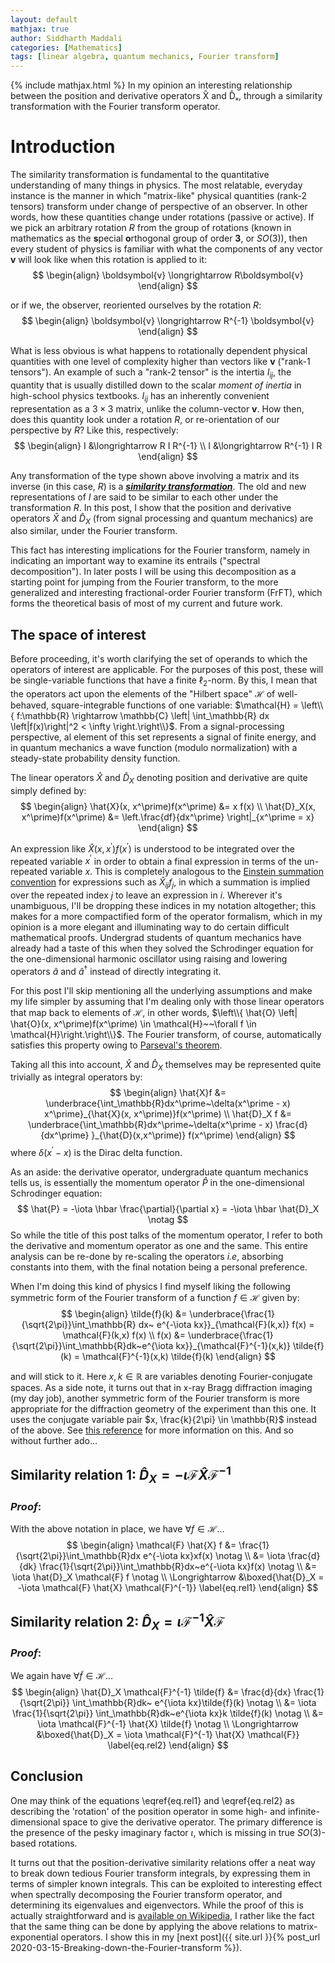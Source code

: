 ```yaml
---
layout: default
mathjax: true
author: Siddharth Maddali
categories: [Mathematics]
tags: [linear algebra, quantum mechanics, Fourier transform]
---
```


{% include mathjax.html %}
In my opinion an interesting relationship between the position and derivative operators X̂ and D̂ₓ, through a similarity transformation with the Fourier transform operator.

# Introduction

The similarity transformation is fundamental to the quantitative understanding of many things in physics. 
The most relatable, everyday instance is the manner in which "matrix-like" physical quantities (rank-2 tensors) transform under change of perspective of an observer.
In other words, how these quantities change under rotations (passive or active).
If we pick an arbitrary rotation $R$ from the group of rotations (known in mathematics as the **s**pecial **o**rthogonal group of order **3**, or $SO(3)$), then every student of physics is familiar with what the components of any vector $\boldsymbol{v}$ will look like when this rotation is applied to it: 
$$
\begin{align}
	\boldsymbol{v} \longrightarrow R\boldsymbol{v}
\end{align}
$$

or if we, the observer, reoriented ourselves by the rotation $R$: 
$$
\begin{align}
	\boldsymbol{v} \longrightarrow R^{-1} \boldsymbol{v}
\end{align}
$$

What is less obvious is what happens to rotationally dependent physical quantities with one level of complexity higher than vectors like $\boldsymbol{v}$ ("rank-1 tensors"). 
An example of such a "rank-2 tensor" is the intertia $I_{ij}$, the quantity that is usually distilled down to the scalar _moment of inertia_ in high-school physics textbooks.
$I_{ij}$ has an inherently convenient representation as a $3 \times 3$ matrix, unlike the column-vector $\boldsymbol{v}$. 
How then, does this quantity look under a rotation $R$, or re-orientation of our perspective by $R$?
Like this, respectively: 
$$
\begin{align}
	I &\longrightarrow R I R^{-1} \\
	I &\longrightarrow R^{-1} I R 
\end{align}
$$

Any transformation of the type shown above involving a matrix and its inverse (in this case, $R$) is a [_**similarity transformation**_](https://en.wikipedia.org/wiki/Matrix_similarity).
The old and new representations of $I$ are said to be similar to each other under the transformation $R$.
In this post, I show that the position and derivative operators $\hat{X}$ and $\hat{D}_X$ (from signal processing and quantum mechanics) are also similar, under the Fourier transform.

This fact has interesting implications for the Fourier transform, namely in indicating an important way to examine its entrails ("spectral decomposition"). 
In later posts I will be using this decomposition as a starting point for jumping from the Fourier transform, to the more generalized and interesting fractional-order Fourier transform (FrFT), which forms the theoretical basis of most of my current and future work.

## The space of interest

Before proceeding, it's worth clarifying the set of operands to which the operators of interest are applicable. 
For the purposes of this post, these will be single-variable functions that have a finite $\ell_2$-norm.
By this, I mean that the operators act upon the elements of the "Hilbert space" $\mathcal{H}$ of well-behaved, square-integrable functions of one variable: $\mathcal{H} = \left\\{ f:\mathbb{R} \rightarrow \mathbb{C} \left| \int_\mathbb{R} dx \left|f(x)\right|^2 < \infty \right.\right\\}$.
From a signal-processing perspective, al element of this set represents a signal of finite energy, and in quantum mechanics a wave function (modulo normalization) with a steady-state probability density function.

The linear operators $\hat{X}$ and $\hat{D}_X$ denoting position and derivative are quite simply defined by: 
$$
\begin{align}
	\hat{X}(x, x^\prime)f(x^\prime) &= x f(x) \\
	\hat{D}_X(x, x^\prime)f(x^\prime) &= \left.\frac{df}{dx^\prime} \right|_{x^\prime = x}
\end{align}
$$

An expression like $\hat{X}(x, x^\prime) f(x^\prime)$ is understood to be integrated over the repeated variable $x^\prime$ in order to obtain a final expression in terms of the un-repeated variable $x$. 
This is completely analogous to the [Einstein summation convention](https://en.wikipedia.org/wiki/Einstein_notation) for expressions such as $\hat{X}_{ij}f_j$, in which a summation is implied over the repeated index $j$ to leave an expression in $i$.
Wherever it's unambiguous, I'll be dropping these indices in my notation altogether; this makes for a more compactified form of the operator formalism, which in my opinion is a more elegant and illuminating way to do certain difficult mathematical proofs.
Undergrad students of quantum mechanics have already had a taste of this when they solved the Schrodinger equation for the one-dimensional harmonic oscillator using raising and lowering operators $\hat{a}$ and $\hat{a}^\dagger$ instead of directly integrating it.

For this post I'll skip mentioning all the underlying assumptions and make my life simpler by assuming that I'm dealing only with those linear operators that map back to elements of $\mathcal{H}$, in other words, $\left\\{ \hat{O} \left| \hat{O}(x, x^\prime)f(x^\prime) \in \mathcal{H}~~\forall f \in \mathcal{H}\right.\right\\}$.
The Fourier transform, of course, automatically satisfies this property owing to [Parseval's theorem](https://en.wikipedia.org/wiki/Parseval%27s_theorem).

Taking all this into account, $\hat{X}$ and $\hat{D}_X$ themselves may be represented quite trivially as integral operators by:
$$
\begin{align}
	\hat{X}f &= \underbrace{\int_\mathbb{R}dx^\prime~\delta(x^\prime - x) x^\prime}_{\hat{X}(x, x^\prime)}f(x^\prime) \\
	\hat{D}_X f &= \underbrace{\int_\mathbb{R}dx^\prime~\delta(x^\prime - x) \frac{d}{dx^\prime} }_{\hat{D}(x,x^\prime)} f(x^\prime)
\end{align}
$$
where $\delta(x^\prime - x)$ is the Dirac delta function.

As an aside: the derivative operator, undergraduate quantum mechanics tells us, is essentially the momentum operator $\hat{P}$ in the one-dimensional Schrodinger equation: 
$$
\hat{P} = -\iota \hbar \frac{\partial}{\partial x} = -\iota \hbar \hat{D}_X \notag
$$
So while the title of this post talks of the momentum operator, I refer to both the derivative and momentum operator as one and the same.
This entire analysis can be re-done by re-scaling the operators _i.e_, absorbing constants into them, with the final notation being a personal preference.

When I'm doing this kind of physics I find myself liking the following symmetric form of the Fourier transform of a function  $f \in \mathcal{H}$ given by: 
$$
\begin{align}
	\tilde{f}(k) &= \underbrace{\frac{1}{\sqrt{2\pi}}\int_\mathbb{R} dx~ e^{-\iota kx}}_{\mathcal{F}(k,x)} f(x) = \mathcal{F}(k,x) f(x) \\
	f(x) &= \underbrace{\frac{1}{\sqrt{2\pi}}\int_\mathbb{R}dk~e^{\iota kx}}_{\mathcal{F}^{-1}(x,k)} \tilde{f}(k) = \mathcal{F}^{-1}(x,k) \tilde{f}(k)
	\end{align}
$$

and will stick to it. 
Here $x,k \in \mathbb{R}$ are variables denoting Fourier-conjugate spaces.
As a side note, it turns out that in x-ray Bragg diffraction imaging (my day job), another symmetric form of the Fourier transform is more appropriate for the diffraction geometry of the experiment than this one.
It uses the conjugate variable pair $x, \frac{k}{2\pi} \in \mathbb{R}$ instead of the above.
See [this reference](https://doi.org/10.1107/S1600576720001363) for more information on this.
And so without further ado...

## Similarity relation 1: $\hat{D}_X =  -\iota \mathcal{F} \hat{X} \mathcal{F}^{-1}$

### _Proof_: 

With the above notation in place, we have $\forall f \in \mathcal{H}\ldots$
$$
\begin{align}
    \mathcal{F} \hat{X} f &= \frac{1}{\sqrt{2\pi}}\int_\mathbb{R}dx e^{-\iota kx}xf(x) \notag \\
    &= \iota \frac{d}{dk} \frac{1}{\sqrt{2\pi}}\int_\mathbb{R}dx~e^{-\iota kx}f(x) \notag \\
    &= \iota \hat{D}_X \mathcal{F} f \notag \\
    \Longrightarrow &\boxed{\hat{D}_X = -\iota \mathcal{F} \hat{X} \mathcal{F}^{-1}} \label{eq.rel1}
\end{align}
$$

## Similarity relation 2: $\hat{D}_X = \iota \mathcal{F}^{-1} \hat{X} \mathcal{F}$

### _Proof_: 
We again have $\forall \tilde{f} \in \mathcal{H} \ldots$
$$
\begin{align}
    \hat{D}_X \mathcal{F}^{-1} \tilde{f} &= \frac{d}{dx} \frac{1}{\sqrt{2\pi}} \int_\mathbb{R}dk~ e^{\iota kx}\tilde{f}(k) \notag \\
    &= \iota \frac{1}{\sqrt{2\pi}} \int_\mathbb{R}dk~e^{\iota kx}k \tilde{f}(k) \notag \\
    &= \iota \mathcal{F}^{-1} \hat{X} \tilde{f} \notag \\
    \Longrightarrow &\boxed{\hat{D}_X = \iota \mathcal{F}^{-1} \hat{X} \mathcal{F}} \label{eq.rel2}
\end{align}
$$

## Conclusion
One may think of the equations \eqref{eq.rel1} and \eqref{eq.rel2} as describing the 'rotation' of the position operator in some high- and infinite-dimensional space to give the derivative operator.
The primary difference is the presence of the pesky imaginary factor $\iota$, which is missing in true $SO(3)$-based rotations.

It turns out that the position-derivative similarity relations offer a neat way to break down tedious Fourier transform integrals, by expressing them in terms of simpler known integrals.
This can be exploited to interesting effect when spectrally decomposing the Fourier transform operator, and determining its eigenvalues and eigenvectors.
While the proof of this is actually straightforward and is [available on Wikipedia](https://en.wikipedia.org/wiki/Hermite_polynomials#Hermite_functions_as_eigenfunctions_of_the_Fourier_transform), I rather like the fact that the same thing can be done by applying the above relations to matrix-exponential operators.
I show this in my [next post]({{ site.url }}{% post_url 2020-03-15-Breaking-down-the-Fourier-transform %}).

